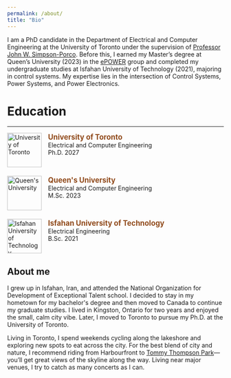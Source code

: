 ```yaml
---
permalink: /about/
title: "Bio"
---
```

I am a PhD candidate in the Department of Electrical and Computer Engineering at the University of Toronto under the supervision of [Professor John W. Simpson-Porco](https://www.control.utoronto.ca/~jwsimpson/). Before this, I earned my Master’s degree at Queen’s University (2023) in the [ePOWER](https://www.queensu.ca/epower/) group and completed my undergraduate studies at Isfahan University of Technology (2021), majoring in control systems. My expertise lies in the intersection of Control Systems, Power Systems, and Power Electronics.

# Education
---
<div style="display: flex; align-items: flex-start; margin-bottom: 20px;">
  <img src="{{ site.baseurl }}/assets/images/utoronto.png" alt="University of Toronto" style="width: 80px; margin-right: 15px;">
  <div>
    <strong style="color: #904a1b; font-size: 1.2em;">
      <a href="https://www.utoronto.ca/" target="_blank" style="color: #904a1b; text-decoration: none;">
        University of Toronto
      </a>
    </strong><br>
    Electrical and Computer Engineering<br>
    Ph.D. 2027
  </div>
</div>

<div style="display: flex; align-items: flex-start; margin-bottom: 20px;">
  <img src="{{ site.baseurl }}/assets/images/queens.png" alt="Queen's University" style="width: 80px; margin-right: 15px;">
  <div>
    <strong style="color: #904a1b; font-size: 1.2em;">
      <a href="https://www.queensu.ca/" target="_blank" style="color: #904a1b; text-decoration: none;">
        Queen's University
      </a>
    </strong><br>
    Electrical and Computer Engineering<br>
    M.Sc. 2023
  </div>
</div>

<div style="display: flex; align-items: flex-start;">
  <img src="{{ site.baseurl }}/assets/images/IUT.png" alt="Isfahan University of Technology" style="width: 80px; margin-right: 15px;">
  <div>
    <strong style="color: #904a1b; font-size: 1.2em;">
      <a href="https://www.iut.ac.ir/en" target="_blank" style="color: #904a1b; text-decoration: none;">
        Isfahan University of Technology
      </a>
    </strong><br>
    Electrical Engineering<br>
    B.Sc. 2021
  </div>
</div>



## About me
I grew up in Isfahan, Iran, and attended the National Organization for Development of Exceptional Talent school. I decided to stay in my hometown for my bachelor's degree and then moved to Canada to continue my graduate studies. I lived in Kingston, Ontario for two years and enjoyed the small, calm city vibe. Later, I moved to Toronto to pursue my Ph.D. at the University of Toronto.

Living in Toronto, I spend weekends cycling along the lakeshore and exploring new spots to eat across the city. For the best blend of city and nature, I recommend riding from Harbourfront to [Tommy Thompson Park](https://www.toronto.ca/services-payments/streets-parking-transportation/cycling-in-toronto/cycling-network-map/#location=&lat=43.623130&lng=-79.326171&zoom=17)—you’ll get great views of the skyline along the way. Living near major venues, I try to catch as many concerts as I can.
